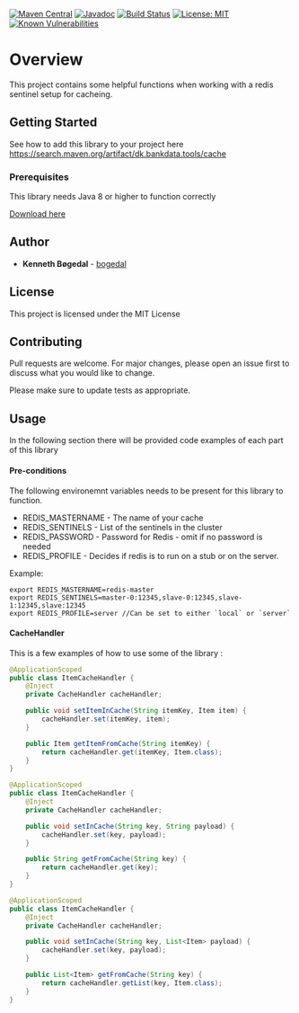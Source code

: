 [![Maven Central](https://maven-badges.herokuapp.com/maven-central/dk.bankdata.tools/cache/badge.svg)](https://maven-badges.herokuapp.com/maven-central/dk.bankdata.tools/cache/)
[![Javadoc](https://javadoc.io/badge/dk.bankdata.tools/cache/badge.svg)](https://www.javadoc.io/doc/dk.bankdata.tools/cache)
[![Build Status](https://travis-ci.com/Bankdata/tools-cache.svg?branch=master)](https://travis-ci.com/Bankdata/tools-cache)
[![License: MIT](https://img.shields.io/badge/License-MIT-yellow.svg)](https://opensource.org/licenses/MIT)
[![Known Vulnerabilities](https://snyk.io/test/github/Bankdata/tools-cache/badge.svg?targetFile=build.gradle)](https://snyk.io/test/github/Bankdata/tools-cache?targetFile=build.gradle)

# Overview

This project contains some helpful functions when working with a redis sentinel setup for cacheing.

## Getting Started

See how to add this library to your project here 
https://search.maven.org/artifact/dk.bankdata.tools/cache

### Prerequisites

This library needs Java 8 or higher to function correctly

[Download here](https://www.oracle.com/technetwork/java/javase/downloads/jdk8-downloads-2133151.html)

## Author

* **Kenneth Bøgedal** - [bogedal](https://github.com/bogedal)

## License

This project is licensed under the MIT License

## Contributing
Pull requests are welcome. For major changes, please open an issue first to discuss what you would like to change.

Please make sure to update tests as appropriate.


## Usage

In the following section there will be provided code examples of each part of this library

#### Pre-conditions
The following environemnt variables needs to be present for this library to function.
- REDIS_MASTERNAME - The name of your cache
- REDIS_SENTINELS - List of the sentinels in the cluster
- REDIS_PASSWORD - Password for Redis - omit if no password is needed
- REDIS_PROFILE - Decides if redis is to run on a stub or on the server.

Example:
```
export REDIS_MASTERNAME=redis-master
export REDIS_SENTINELS=master-0:12345,slave-0:12345,slave-1:12345,slave:12345
export REDIS_PROFILE=server //Can be set to either `local` or `server`
```

#### CacheHandler
This is a few examples of how to use some of the library :
``` java
@ApplicationScoped
public class ItemCacheHandler {
    @Inject
    private CacheHandler cacheHandler;

    public void setItemInCache(String itemKey, Item item) {
        cacheHandler.set(itemKey, item);
    }

    public Item getItemFromCache(String itemKey) {
        return cacheHandler.get(itemKey, Item.class);
    }
}
```
``` java
@ApplicationScoped
public class ItemCacheHandler {
    @Inject
    private CacheHandler cacheHandler;

    public void setInCache(String key, String payload) {
        cacheHandler.set(key, payload);
    }

    public String getFromCache(String key) {
        return cacheHandler.get(key);
    }
}
```
``` java
@ApplicationScoped
public class ItemCacheHandler {
    @Inject
    private CacheHandler cacheHandler;

    public void setInCache(String key, List<Item> payload) {
        cacheHandler.set(key, payload);
    }

    public List<Item> getFromCache(String key) {
        return cacheHandler.getList(key, Item.class);
    }
}
```
